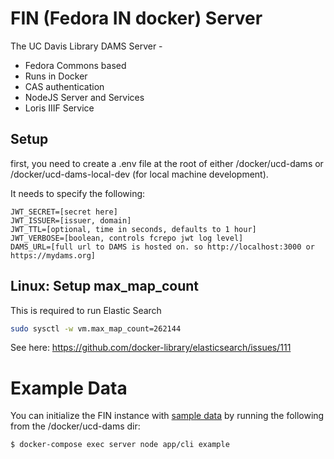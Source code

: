 # FIN (Fedora IN docker) Server

The UC Davis Library DAMS Server - 
 - Fedora Commons based
 - Runs in Docker
 - CAS authentication
 - NodeJS Server and Services
 - Loris IIIF Service

## Setup

first, you need to create a .env file at the root of either /docker/ucd-dams or
/docker/ucd-dams-local-dev (for local machine development).

It needs to specify the following:

```
JWT_SECRET=[secret here]
JWT_ISSUER=[issuer, domain]
JWT_TTL=[optional, time in seconds, defaults to 1 hour]
JWT_VERBOSE=[boolean, controls fcrepo jwt log level]
DAMS_URL=[full url to DAMS is hosted on. so http://localhost:3000 or https://mydams.org]
```

## Linux: Setup max_map_count

This is required to run Elastic Search

```bash
sudo sysctl -w vm.max_map_count=262144
```

See here: https://github.com/docker-library/elasticsearch/issues/111

# Example Data

You can initialize the FIN instance with [sample data](https://github.com/UCDavisLibrary/fin-example-repository/) by running the following from
the /docker/ucd-dams dir:

```bash
$ docker-compose exec server node app/cli example
```